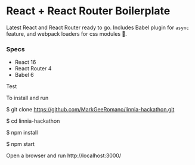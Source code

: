 # React + React Router Boilerplate
Latest React and React Router ready to go. Includes Babel plugin for `async` feature, and webpack loaders for css modules 🎨.

### Specs
* React 16
* React Router 4
* Babel 6

Test


To install and run

$ git clone https://github.com/MarkGeeRomano/linnia-hackathon.git

$ cd linnia-hackathon

$ npm install

$ npm start

Open a browser and run http://localhost:3000/



